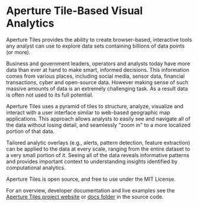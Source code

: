 Aperture Tile-Based Visual Analytics
==============

Aperture Tiles provides the ability to create browser-based, interactive tools any analyst can use to explore data sets containing billions of data points (or more).

Business and government leaders, operators and analysts today have more data than ever at hand to make smart, informed decisions. This information comes from various places, including social media, sensor data, financial transactions, cyber and open-source data. However making sense of such massive amounts of data is an extremely challenging task. As a result data is often not used to its full potential.

Aperture Tiles uses a pyramid of tiles to structure, analyze, visualize and interact with a user interface similar to web-based geographic map applications. This approach allows analysts to easily see and navigate all of the data without losing detail, and seamlessly "zoom in" to a more localized portion of that data.

Tailored analytic overlays (e.g., alerts, pattern detection, feature extraction) can be applied to the data at every scale, ranging from the entire dataset to a very small portion of it. Seeing all of the data reveals informative patterns and provides important context to understanding insights identified by computational analytics.

Aperture Tiles is open source, and free to use under the MIT License.

For an overview, developer documentation and live examples see the [Aperture Tiles project website](https://aperturetiles.com) or [docs folder](docs/src/) in the source code.